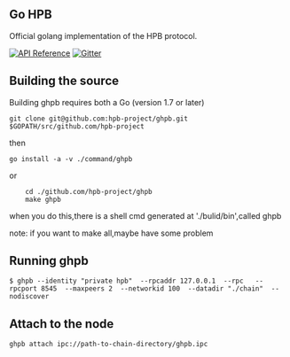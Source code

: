 ## Go HPB

Official golang implementation of the HPB protocol.

[![API Reference](
https://camo.githubusercontent.com/915b7be44ada53c290eb157634330494ebe3e30a/68747470733a2f2f676f646f632e6f72672f6769746875622e636f6d2f676f6c616e672f6764646f3f7374617475732e737667
)](#)
[![Gitter](https://badges.gitter.im/Join%20Chat.svg)](#)



## Building the source

Building ghpb requires both a Go (version 1.7 or later)

    git clone git@github.com:hpb-project/ghpb.git $GOPATH/src/github.com/hpb-project

then

    go install -a -v ./command/ghpb
or
```
    cd ./github.com/hpb-project/ghpb
    make ghpb
```
when you do this,there is a shell cmd generated at './bulid/bin',called ghpb

note: if you want to make all,maybe have some problem

## Running ghpb
```
$ ghpb --identity "private hpb"  --rpcaddr 127.0.0.1  --rpc   --rpcport 8545  --maxpeers 2  --networkid 100  --datadir "./chain"  --nodiscover
```

## Attach to the node
```
ghpb attach ipc://path-to-chain-directory/ghpb.ipc
```